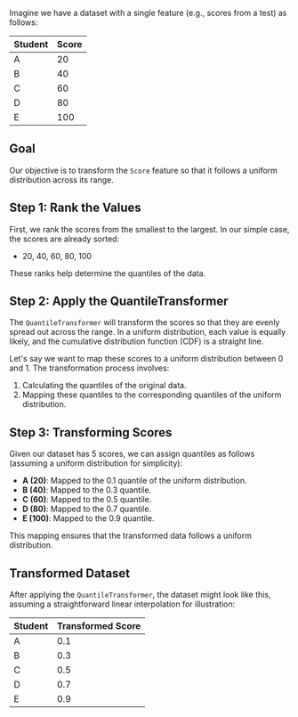 Imagine we have a dataset with a single feature (e.g., scores from a test) as follows:

| Student | Score |
|---------|-------|
| A       | 20    |
| B       | 40    |
| C       | 60    |
| D       | 80    |
| E       | 100   |

## Goal

Our objective is to transform the `Score` feature so that it follows a uniform distribution across its range.

## Step 1: Rank the Values

First, we rank the scores from the smallest to the largest. In our simple case, the scores are already sorted:

- 20, 40, 60, 80, 100

These ranks help determine the quantiles of the data.

## Step 2: Apply the QuantileTransformer

The `QuantileTransformer` will transform the scores so that they are evenly spread out across the range. In a uniform distribution, each value is equally likely, and the cumulative distribution function (CDF) is a straight line.

Let's say we want to map these scores to a uniform distribution between 0 and 1. The transformation process involves:

1. Calculating the quantiles of the original data.
2. Mapping these quantiles to the corresponding quantiles of the uniform distribution.

## Step 3: Transforming Scores

Given our dataset has 5 scores, we can assign quantiles as follows (assuming a uniform distribution for simplicity):

- **A (20)**: Mapped to the 0.1 quantile of the uniform distribution.
- **B (40)**: Mapped to the 0.3 quantile.
- **C (60)**: Mapped to the 0.5 quantile.
- **D (80)**: Mapped to the 0.7 quantile.
- **E (100)**: Mapped to the 0.9 quantile.

This mapping ensures that the transformed data follows a uniform distribution.

## Transformed Dataset

After applying the `QuantileTransformer`, the dataset might look like this, assuming a straightforward linear interpolation for illustration:

| Student | Transformed Score |
|---------|-------------------|
| A       | 0.1               |
| B       | 0.3               |
| C       | 0.5               |
| D       | 0.7               |
| E       | 0.9               |
